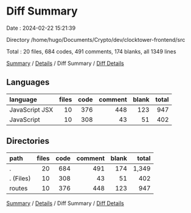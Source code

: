 # Diff Summary

Date : 2024-02-22 15:21:39

Directory /home/hugo/Documents/Crypto/dev/clocktower-frontend/src

Total : 20 files,  684 codes, 491 comments, 174 blanks, all 1349 lines

[Summary](results.md) / [Details](details.md) / Diff Summary / [Diff Details](diff-details.md)

## Languages
| language | files | code | comment | blank | total |
| :--- | ---: | ---: | ---: | ---: | ---: |
| JavaScript JSX | 10 | 376 | 448 | 123 | 947 |
| JavaScript | 10 | 308 | 43 | 51 | 402 |

## Directories
| path | files | code | comment | blank | total |
| :--- | ---: | ---: | ---: | ---: | ---: |
| . | 20 | 684 | 491 | 174 | 1,349 |
| . (Files) | 10 | 308 | 43 | 51 | 402 |
| routes | 10 | 376 | 448 | 123 | 947 |

[Summary](results.md) / [Details](details.md) / Diff Summary / [Diff Details](diff-details.md)